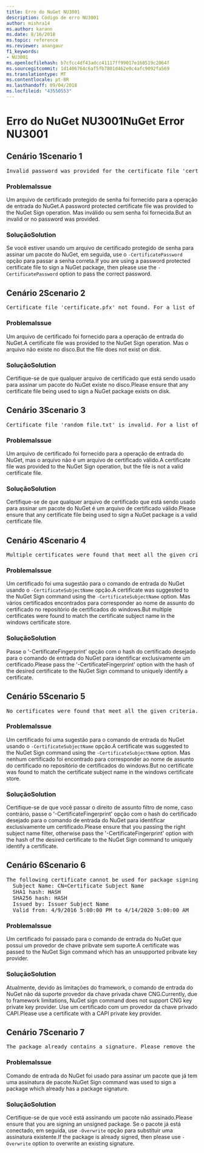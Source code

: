 ```yaml
---
title: Erro do NuGet NU3001
description: Código de erro NU3001
author: mishra14
ms.author: karann
ms.date: 8/16/2018
ms.topic: reference
ms.reviewer: anangaur
f1_keywords:
- NU3001
ms.openlocfilehash: b7cfcc4df43adcc41117ff99017e160519c2064f
ms.sourcegitcommit: 1d1406764c6af5fb7801d462e0c4afc9092fa569
ms.translationtype: MT
ms.contentlocale: pt-BR
ms.lasthandoff: 09/04/2018
ms.locfileid: "43550553"
---
```

# <a name="nuget-error-nu3001"></a><span data-ttu-id="863ff-103">Erro do NuGet NU3001</span><span class="sxs-lookup"><span data-stu-id="863ff-103">NuGet Error NU3001</span></span>

## <a name="scenario-1"></a><span data-ttu-id="863ff-104">Cenário 1</span><span class="sxs-lookup"><span data-stu-id="863ff-104">Scenario 1</span></span>

<pre>Invalid password was provided for the certificate file 'certificate.pfx'. Please provide a valid password using the '-CertificatePassword' option.</pre>

### <a name="issue"></a><span data-ttu-id="863ff-105">Problema</span><span class="sxs-lookup"><span data-stu-id="863ff-105">Issue</span></span>

<span data-ttu-id="863ff-106">Um arquivo de certificado protegido de senha foi fornecido para a operação de entrada do NuGet.</span><span class="sxs-lookup"><span data-stu-id="863ff-106">A password protected certificate file was provided to the NuGet Sign operation.</span></span> <span data-ttu-id="863ff-107">Mas inválido ou sem senha foi fornecida.</span><span class="sxs-lookup"><span data-stu-id="863ff-107">But an invalid or no password was provided.</span></span>


### <a name="solution"></a><span data-ttu-id="863ff-108">Solução</span><span class="sxs-lookup"><span data-stu-id="863ff-108">Solution</span></span>

<span data-ttu-id="863ff-109">Se você estiver usando um arquivo de certificado protegido de senha para assinar um pacote do NuGet, em seguida, use o `-CertificatePassword` opção para passar a senha correta.</span><span class="sxs-lookup"><span data-stu-id="863ff-109">If you are using a password protected certificate file to sign a NuGet package, then please use the `-CertificatePassword` option to pass the correct password.</span></span>



## <a name="scenario-2"></a><span data-ttu-id="863ff-110">Cenário 2</span><span class="sxs-lookup"><span data-stu-id="863ff-110">Scenario 2</span></span>

<pre>Certificate file 'certificate.pfx' not found. For a list of accepted ways to provide a certificate, please visit https://docs.nuget.org/docs/reference/command-line-reference.</pre>

### <a name="issue"></a><span data-ttu-id="863ff-111">Problema</span><span class="sxs-lookup"><span data-stu-id="863ff-111">Issue</span></span>

<span data-ttu-id="863ff-112">Um arquivo de certificado foi fornecido para a operação de entrada do NuGet.</span><span class="sxs-lookup"><span data-stu-id="863ff-112">A certificate file was provided to the NuGet Sign operation.</span></span> <span data-ttu-id="863ff-113">Mas o arquivo não existe no disco.</span><span class="sxs-lookup"><span data-stu-id="863ff-113">But the file does not exist on disk.</span></span>


### <a name="solution"></a><span data-ttu-id="863ff-114">Solução</span><span class="sxs-lookup"><span data-stu-id="863ff-114">Solution</span></span>

<span data-ttu-id="863ff-115">Certifique-se de que qualquer arquivo de certificado que está sendo usado para assinar um pacote do NuGet existe no disco.</span><span class="sxs-lookup"><span data-stu-id="863ff-115">Please ensure that any certificate file being used to sign a NuGet package exists on disk.</span></span>



## <a name="scenario-3"></a><span data-ttu-id="863ff-116">Cenário 3</span><span class="sxs-lookup"><span data-stu-id="863ff-116">Scenario 3</span></span>

<pre>Certificate file 'random_file.txt' is invalid. For a list of accepted ways to provide a certificate, please visit https://docs.nuget.org/docs/reference/command-line-reference.</pre>

### <a name="issue"></a><span data-ttu-id="863ff-117">Problema</span><span class="sxs-lookup"><span data-stu-id="863ff-117">Issue</span></span>

<span data-ttu-id="863ff-118">Um arquivo de certificado foi fornecido para a operação de entrada do NuGet, mas o arquivo não é um arquivo de certificado válido.</span><span class="sxs-lookup"><span data-stu-id="863ff-118">A certificate file was provided to the NuGet Sign operation, but the file is not a valid certificate file.</span></span>


### <a name="solution"></a><span data-ttu-id="863ff-119">Solução</span><span class="sxs-lookup"><span data-stu-id="863ff-119">Solution</span></span>

<span data-ttu-id="863ff-120">Certifique-se de que qualquer arquivo de certificado que está sendo usado para assinar um pacote do NuGet é um arquivo de certificado válido.</span><span class="sxs-lookup"><span data-stu-id="863ff-120">Please ensure that any certificate file being used to sign a NuGet package is a valid certificate file.</span></span>



## <a name="scenario-4"></a><span data-ttu-id="863ff-121">Cenário 4</span><span class="sxs-lookup"><span data-stu-id="863ff-121">Scenario 4</span></span>

<pre>Multiple certificates were found that meet all the given criteria. Use the '-CertificateFingerprint' option with the hash of the desired certificate.</pre>

### <a name="issue"></a><span data-ttu-id="863ff-122">Problema</span><span class="sxs-lookup"><span data-stu-id="863ff-122">Issue</span></span>

<span data-ttu-id="863ff-123">Um certificado foi uma sugestão para o comando de entrada do NuGet usando o `-CertificateSubjectName` opção.</span><span class="sxs-lookup"><span data-stu-id="863ff-123">A certificate was suggested to the NuGet Sign command using the `-CertificateSubjectName` option.</span></span> <span data-ttu-id="863ff-124">Mas vários certificados encontrados para corresponder ao nome de assunto do certificado no repositório de certificados do windows.</span><span class="sxs-lookup"><span data-stu-id="863ff-124">But multiple certificates were found to match the certificate subject name in the windows certificate store.</span></span>


### <a name="solution"></a><span data-ttu-id="863ff-125">Solução</span><span class="sxs-lookup"><span data-stu-id="863ff-125">Solution</span></span>

<span data-ttu-id="863ff-126">Passe o '-CertificateFingerprint' opção com o hash do certificado desejado para o comando de entrada do NuGet para identificar exclusivamente um certificado.</span><span class="sxs-lookup"><span data-stu-id="863ff-126">Please pass the '-CertificateFingerprint' option with the hash of the desired certificate to the NuGet Sign command to uniquely identify a certificate.</span></span>



## <a name="scenario-5"></a><span data-ttu-id="863ff-127">Cenário 5</span><span class="sxs-lookup"><span data-stu-id="863ff-127">Scenario 5</span></span>

<pre>No certificates were found that meet all the given criteria. For a list of accepted ways to provide a certificate, please visit https://docs.nuget.org/docs/reference/command-line-reference.</pre>

### <a name="issue"></a><span data-ttu-id="863ff-128">Problema</span><span class="sxs-lookup"><span data-stu-id="863ff-128">Issue</span></span>

<span data-ttu-id="863ff-129">Um certificado foi uma sugestão para o comando de entrada do NuGet usando o `-CertificateSubjectName` opção.</span><span class="sxs-lookup"><span data-stu-id="863ff-129">A certificate was suggested to the NuGet Sign command using the `-CertificateSubjectName` option.</span></span> <span data-ttu-id="863ff-130">Mas nenhum certificado foi encontrado para corresponder ao nome de assunto do certificado no repositório de certificados do windows.</span><span class="sxs-lookup"><span data-stu-id="863ff-130">But no certificate was found to match the certificate subject name in the windows certificate store.</span></span>


### <a name="solution"></a><span data-ttu-id="863ff-131">Solução</span><span class="sxs-lookup"><span data-stu-id="863ff-131">Solution</span></span>

<span data-ttu-id="863ff-132">Certifique-se de que você passar o direito de assunto filtro de nome, caso contrário, passe o '-CertificateFingerprint' opção com o hash do certificado desejado para o comando de entrada do NuGet para identificar exclusivamente um certificado.</span><span class="sxs-lookup"><span data-stu-id="863ff-132">Please ensure that you passing the right subject name filter, otherwise pass the '-CertificateFingerprint' option with the hash of the desired certificate to the NuGet Sign command to uniquely identify a certificate.</span></span>



## <a name="scenario-6"></a><span data-ttu-id="863ff-133">Cenário 6</span><span class="sxs-lookup"><span data-stu-id="863ff-133">Scenario 6</span></span>

<pre>The following certificate cannot be used for package signing as the private key provider is unsupported:
  Subject Name: CN=Certificate Subject Name
  SHA1 hash: HASH
  SHA256 hash: HASH
  Issued by: Issuer Subject Name
  Valid from: 4/9/2016 5:00:00 PM to 4/14/2020 5:00:00 AM</pre>

### <a name="issue"></a><span data-ttu-id="863ff-134">Problema</span><span class="sxs-lookup"><span data-stu-id="863ff-134">Issue</span></span>

<span data-ttu-id="863ff-135">Um certificado foi passado para o comando de entrada do NuGet que possui um provedor de chave pribvate sem suporte.</span><span class="sxs-lookup"><span data-stu-id="863ff-135">A certificate was passed to the NuGet Sign command which has an unsupported pribvate key provider.</span></span> 


### <a name="solution"></a><span data-ttu-id="863ff-136">Solução</span><span class="sxs-lookup"><span data-stu-id="863ff-136">Solution</span></span>

<span data-ttu-id="863ff-137">Atualmente, devido às limitações do framework, o comando de entrada do NuGet não dá suporte provedor da chave privada chave CNG.</span><span class="sxs-lookup"><span data-stu-id="863ff-137">Currently, due to framework limitations, NuGet sign command does not support CNG key private key provider.</span></span> <span data-ttu-id="863ff-138">Use um certificado com um provedor da chave privado CAPI.</span><span class="sxs-lookup"><span data-stu-id="863ff-138">Please use a certificate with a CAPI private key provider.</span></span>



## <a name="scenario-7"></a><span data-ttu-id="863ff-139">Cenário 7</span><span class="sxs-lookup"><span data-stu-id="863ff-139">Scenario 7</span></span>

<pre>The package already contains a signature. Please remove the existing signature before adding a new signature.</pre>

### <a name="issue"></a><span data-ttu-id="863ff-140">Problema</span><span class="sxs-lookup"><span data-stu-id="863ff-140">Issue</span></span>

<span data-ttu-id="863ff-141">Comando de entrada do NuGet foi usado para assinar um pacote que já tem uma assinatura de pacote.</span><span class="sxs-lookup"><span data-stu-id="863ff-141">NuGet Sign command was used to sign a package which already has a package signature.</span></span>


### <a name="solution"></a><span data-ttu-id="863ff-142">Solução</span><span class="sxs-lookup"><span data-stu-id="863ff-142">Solution</span></span>

<span data-ttu-id="863ff-143">Certifique-se de que você está assinando um pacote não assinado.</span><span class="sxs-lookup"><span data-stu-id="863ff-143">Please ensure that you are signing an unsigned package.</span></span> <span data-ttu-id="863ff-144">Se o pacote já está conectado, em seguida, use `-Overwrite` opção para substituir uma assinatura existente.</span><span class="sxs-lookup"><span data-stu-id="863ff-144">If the package is already signed, then please use `-Overwrite` option to overwrite an existing signature.</span></span>


